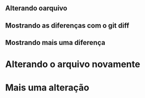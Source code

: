 ## Alterando oarquivo
## Mostrando as diferenças com o git diff
## Mostrando mais uma diferença
<h1> Alterando o arquivo novamente</h1>
<h1>Mais uma alteração</h1>